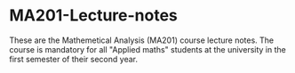 # MA201-Lecture-notes
These are the Mathemetical Analysis (MA201) course lecture notes. The course is mandatory for all "Applied maths" students at the university in the first semester of their second year.
